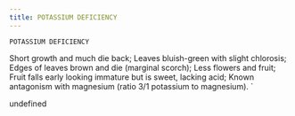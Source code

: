 ```yaml
---
title: POTASSIUM DEFICIENCY
---
```

`POTASSIUM DEFICIENCY`

Short growth and much die back;
Leaves bluish-green with slight chlorosis;
Edges of leaves brown and die (marginal scorch);
Less flowers and fruit;
Fruit falls early looking immature but is sweet, lacking acid;
Known antagonism with magnesium (ratio 3/1 potassium to magnesium). `

undefined